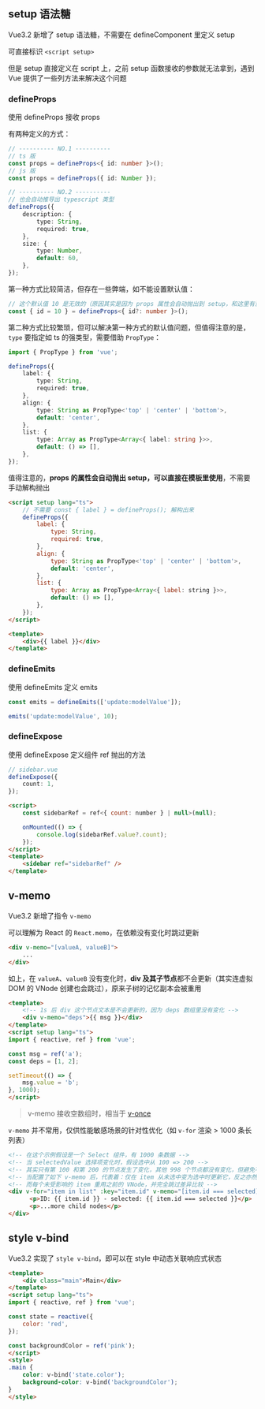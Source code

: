 ## setup 语法糖

Vue3.2 新增了 setup 语法糖，不需要在 defineComponent 里定义 setup

可直接标识 `<script setup>`

但是 setup 直接定义在 script 上，之前 setup 函数接收的参数就无法拿到，遇到 Vue 提供了一些列方法来解决这个问题

### defineProps

使用 defineProps 接收 props

有两种定义的方式：

```ts
// ---------- NO.1 ----------
// ts 版
const props = defineProps<{ id: number }>();
// js 版
const props = defineProps({ id: Number });

// ---------- NO.2 ----------
// 也会自动推导出 typescript 类型
defineProps({
    description: {
        type: String,
        required: true,
    },
    size: {
        type: Number,
        default: 60,
    },
});
```

第一种方式比较简洁，但存在一些弊端，如不能设置默认值：

```ts
// 这个默认值 10 是无效的（原因其实是因为 props 属性会自动抛出到 setup，和这里有没有解构是没有关系的，见下面解读）
const { id = 10 } = defineProps<{ id?: number }>();
```

第二种方式比较繁琐，但可以解决第一种方式的默认值问题，但值得注意的是，`type` 要指定如 ts 的强类型，需要借助 `PropType`：

```ts
import { PropType } from 'vue';

defineProps({
    label: {
        type: String,
        required: true,
    },
    align: {
        type: String as PropType<'top' | 'center' | 'bottom'>,
        default: 'center',
    },
    list: {
        type: Array as PropType<Array<{ label: string }>>,
        default: () => [],
    },
});
```

值得注意的，**props 的属性会自动抛出 setup，可以直接在模板里使用**，不需要手动解构抛出

```html
<script setup lang="ts">
    // 不需要 const { label } = defineProps(); 解构出来  
    defineProps({
        label: {
            type: String,
            required: true,
        },
        align: {
            type: String as PropType<'top' | 'center' | 'bottom'>,
            default: 'center',
        },
        list: {
            type: Array as PropType<Array<{ label: string }>>,
            default: () => [],
        },
    });
</script>

<template>
    <div>{{ label }}</div>
</template>
```

### defineEmits

使用 defineEmits 定义 emits

```ts
const emits = defineEmits(['update:modelValue']);

emits('update:modelValue', 10);
```

### defineExpose

使用 defineExpose 定义组件 ref 抛出的方法

```ts
// sidebar.vue
defineExpose({
    count: 1,
});
```

```html
<script>
    const sidebarRef = ref<{ count: number } | null>(null);

    onMounted(() => {
        console.log(sidebarRef.value?.count);
    });
</script>
<template>
    <sidebar ref="sidebarRef" />
</template>
```

## v-memo

Vue3.2 新增了指令 `v-memo`

可以理解为 React 的 `React.memo`，在依赖没有变化时跳过更新

```html
<div v-memo="[valueA, valueB]">
  	...
</div>
```

如上，在 `valueA`、`valueB` 没有变化时，**div 及其子节点**都不会更新（其实连虚拟 DOM 的 VNode 创建也会跳过），原来子树的记忆副本会被重用

```html
<template>
    <!-- 1s 后 div 这个节点文本是不会更新的，因为 deps 数组里没有变化 -->
    <div v-memo="deps">{{ msg }}</div>
</template>
<script setup lang="ts">
import { reactive, ref } from 'vue';

const msg = ref('a');
const deps = [1, 2];

setTimeout(() => {
    msg.value = 'b';
}, 1000);
</script>
```

> v-memo 接收空数组时，相当于 [v-once](https://v3.cn.vuejs.org/api/directives.html#v-once)

`v-memo` 并不常用，仅供性能敏感场景的针对性优化（如 `v-for` 渲染 > 1000 条长列表）

```html
<!-- 在这个示例假设是一个 Select 组件，有 1000 条数据 -->
<!-- 当 selectedValue 选择项变化时，假设选中从 100 => 200 -->
<!-- 其实只有第 100 和第 200 的节点发生了变化，其他 998 个节点都没有变化，但避免不了差异的比较，这个过程也是需要消耗性能的 -->
<!-- 当配置了如下 v-memo 后，代表着：仅在 item 从未选中变为选中时更新它，反之亦然 -->
<!-- 而每个未受影响的 item 重用之前的 VNode，并完全跳过差异比较 -->
<div v-for="item in list" :key="item.id" v-memo="[item.id === selected]">
      <p>ID: {{ item.id }} - selected: {{ item.id === selected }}</p>
      <p>...more child nodes</p>
</div>
```

## style v-bind

Vue3.2 实现了 `style v-bind`，即可以在 style 中动态关联响应式状态

```html
<template>
    <div class="main">Main</div>
</template>
<script setup lang="ts">
import { reactive, ref } from 'vue';

const state = reactive({
    color: 'red',
});

const backgroundColor = ref('pink');
</script>
<style>
.main {
    color: v-bind('state.color');
    background-color: v-bind('backgroundColor');
}
</style>
```

